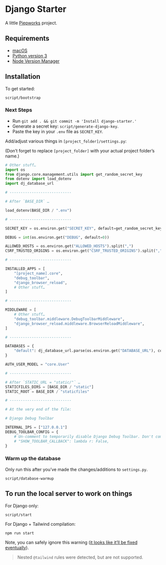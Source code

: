 # Django Starter

A little [Piepworks](https://piep.works) project.

## Requirements

- [macOS](https://www.apple.com/macos/)
- [Python version 3](https://www.python.org/downloads/)
- [Node Version Manager](https://github.com/nvm-sh/nvm)

## Installation

To get started:

```shell
script/bootstrap
```

### Next Steps

- Run `git add . && git commit -m 'Install django-starter.'`
- Generate a secret key: `script/generate-django-key`.
- Paste the key in your `.env` file as `SECRET_KEY`.

Add/adjust various things in `[project_folder]/settings.py`:

(Don’t forget to replace `[project_folder]` with your actual project folder’s name.)

```python
# Other stuff…
import os
from django.core.management.utils import get_random_secret_key
from dotenv import load_dotenv
import dj_database_url

# ----------------------------

# After `BASE_DIR` …

load_dotenv(BASE_DIR / ".env")

# ----------------------------

SECRET_KEY = os.environ.get("SECRET_KEY", default=get_random_secret_key())

DEBUG = int(os.environ.get("DEBUG", default=0))

ALLOWED_HOSTS = os.environ.get("ALLOWED_HOSTS").split(",")
CSRF_TRUSTED_ORIGINS = os.environ.get("CSRF_TRUSTED_ORIGINS").split(",")

# ----------------------------

INSTALLED_APPS = [
    "[project_name].core",
    "debug_toolbar",
    "django_browser_reload",
    # Other stuff…
]

# ----------------------------

MIDDLEWARE = [
    # Other stuff…
    "debug_toolbar.middleware.DebugToolbarMiddleware",
    "django_browser_reload.middleware.BrowserReloadMiddleware",
]

# ----------------------------

DATABASES = {
    "default": dj_database_url.parse(os.environ.get("DATABASE_URL"), conn_max_age=600),
}

AUTH_USER_MODEL = "core.User"

# ----------------------------

# After `STATIC_URL = "static/"` …
STATICFILES_DIRS = [BASE_DIR / "static"]
STATIC_ROOT = BASE_DIR / "staticfiles"

# ----------------------------

# At the very end of the file:

# Django Debug Toolbar

INTERNAL_IPS = ["127.0.0.1"]
DEBUG_TOOLBAR_CONFIG = {
    # Un-comment to temporarily disable Django Debug Toolbar. Don't commit it.
    # "SHOW_TOOLBAR_CALLBACK": lambda r: False,
}
```

### Warm up the database

Only run this after you’ve made the changes/additions to `settings.py`.

```shell
script/database-warmup
```

## To run the local server to work on things

For Django only:

```shell
script/start
```

For Django + Tailwind compilation:

```shell
npm run start
```

Note, you can safely ignore this warning ([it looks like it’ll be fixed eventually](https://github.com/tailwindlabs/tailwindcss/discussions/6694#discussioncomment-4716568)).

> Nested `@tailwind` rules were detected, but are not supported.
